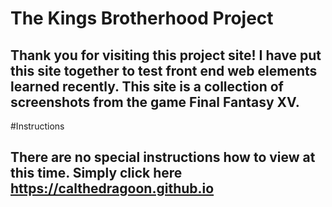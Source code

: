 # The Kings Brotherhood Project
##  Thank you for visiting this project site! I have put this site together to test front end web elements learned recently. This site is a collection of screenshots from the game Final Fantasy XV.

#Instructions
## There are no special instructions how to view at this time. Simply click here https://calthedragoon.github.io
